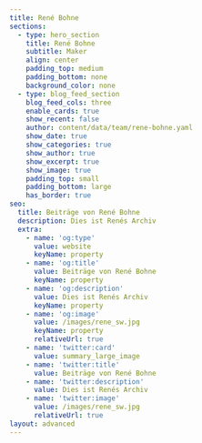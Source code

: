 ```yaml
---
title: René Bohne
sections:
  - type: hero_section
    title: René Bohne
    subtitle: Maker
    align: center
    padding_top: medium
    padding_bottom: none
    background_color: none
  - type: blog_feed_section
    blog_feed_cols: three
    enable_cards: true
    show_recent: false
    author: content/data/team/rene-bohne.yaml
    show_date: true
    show_categories: true
    show_author: true
    show_excerpt: true
    show_image: true
    padding_top: small
    padding_bottom: large
    has_border: true
seo:
  title: Beiträge von René Bohne
  description: Dies ist Renés Archiv
  extra:
    - name: 'og:type'
      value: website
      keyName: property
    - name: 'og:title'
      value: Beiträge von René Bohne
      keyName: property
    - name: 'og:description'
      value: Dies ist Renés Archiv
      keyName: property
    - name: 'og:image'
      value: /images/rene_sw.jpg
      keyName: property
      relativeUrl: true
    - name: 'twitter:card'
      value: summary_large_image
    - name: 'twitter:title'
      value: Beiträge von René Bohne
    - name: 'twitter:description'
      value: Dies ist Renés Archiv
    - name: 'twitter:image'
      value: /images/rene_sw.jpg
      relativeUrl: true
layout: advanced
---
```


